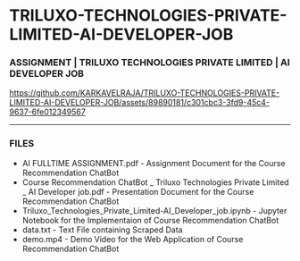 # TRILUXO-TECHNOLOGIES-PRIVATE-LIMITED-AI-DEVELOPER-JOB

### ASSIGNMENT | TRILUXO TECHNOLOGIES PRIVATE LIMITED | AI DEVELOPER JOB

https://github.com/KARKAVELRAJA/TRILUXO-TECHNOLOGIES-PRIVATE-LIMITED-AI-DEVELOPER-JOB/assets/89890181/c301cbc3-3fd9-45c4-9637-6fe012349567

-----

### FILES

- AI FULLTIME ASSIGNMENT.pdf - Assignment Document for the Course Recommendation ChatBot
- Course Recommendation ChatBot _ Triluxo Technologies Private Limited _ AI Developer job.pdf - Presentation Document for the Course Recommendation ChatBot
- Triluxo_Technologies_Private_Limited-AI_Developer_job.ipynb - Jupyter Notebook for the Implementaion of Course Recommendation ChatBot
- data.txt - Text File containing Scraped Data
- demo.mp4 - Demo Video for the Web Application of Course Recommendation ChatBot
